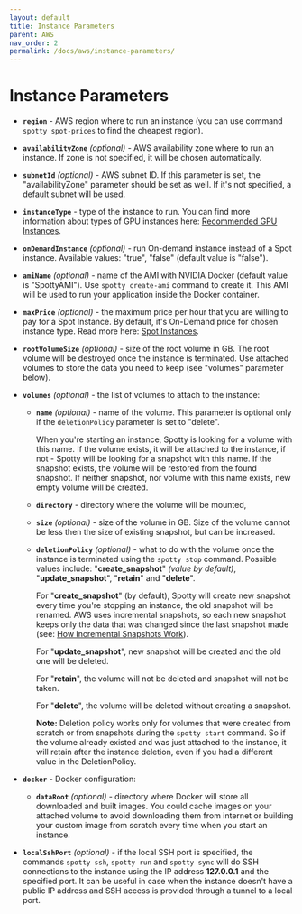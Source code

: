 ```yaml
---
layout: default
title: Instance Parameters
parent: AWS
nav_order: 2
permalink: /docs/aws/instance-parameters/
---
```


# Instance Parameters

- __`region`__ - AWS region where to run an instance (you can use command `spotty spot-prices` to find the 
cheapest region).
- __`availabilityZone`__ _(optional)_ - AWS availability zone where to run an instance. If zone is not specified, it 
will be chosen automatically.
- __`subnetId`__ _(optional)_ - AWS subnet ID. If this parameter is set, the "availabilityZone" parameter should be set as well. If it's not specified, a default subnet will be used.
- __`instanceType`__ - type of the instance to run. You can find more information about 
types of GPU instances here: 
[Recommended GPU Instances](https://docs.aws.amazon.com/dlami/latest/devguide/gpu.html).
- __`onDemandInstance`__ _(optional)_ - run On-demand instance instead of a Spot instance. Available values: "true", "false" (default value is "false").
- __`amiName`__ _(optional)_ - name of the AMI with NVIDIA Docker (default value is "SpottyAMI"). Use 
`spotty create-ami` command to create it. This AMI will be used to run your application inside the Docker container.
- __`maxPrice`__ _(optional)_ - the maximum price per hour that you are willing to pay for a Spot Instance. By default, it's 
On-Demand price for chosen instance type. Read more here: 
[Spot Instances](https://docs.aws.amazon.com/AWSEC2/latest/UserGuide/using-spot-instances.html).
- __`rootVolumeSize`__ _(optional)_ - size of the root volume in GB. The root volume will be destroyed once 
the instance is terminated. Use attached volumes to store the data you need to keep (see "volumes" parameter below).
- __`volumes`__ _(optional)_ - the list of volumes to attach to the instance:
    - __`name`__ _(optional)_ - name of the volume. This parameter is optional only if the `deletionPolicy` parameter 
    is set to "delete".
    
        When you're starting an instance, Spotty is looking for a volume 
        with this name. If the volume exists, it will be attached to the instance, if not - Spotty will be looking for a 
        snapshot with this name. If the snapshot exists, the volume will be restored from the found snapshot. If neither 
        snapshot, nor volume with this name exists, new empty volume will be created. 

    - __`directory`__ - directory where the volume will be mounted,
    - __`size`__ _(optional)_ - size of the volume in GB. Size of the volume cannot be less then the size of existing 
    snapshot, but can be increased.
    - __`deletionPolicy`__ _(optional)_ - what to do with the volume once the instance is terminated using the 
    `spotty stop` command. Possible values include: "__create_snapshot__" _(value by default)_, "__update_snapshot__", 
    "__retain__" and  "__delete__".

        For "__create_snapshot__" (by default), Spotty will create new snapshot every time you're stopping an instance, the old snapshot will be 
        renamed. AWS uses incremental snapshots, so each new snapshot keeps only the data that was changed since the 
        last snapshot made (see: 
        [How Incremental Snapshots Work](https://docs.aws.amazon.com/AWSEC2/latest/UserGuide/EBSSnapshots.html#how_snapshots_work)).

        For "__update_snapshot__", new snapshot will be created and the old one will be deleted.
        
        For "__retain__", the volume will not be deleted and snapshot will not be 
        taken.
        
        For  "__delete__", the volume will be deleted without creating a snapshot.

        __Note:__ Deletion policy works only for volumes that were created from scratch or from snapshots during the 
        `spotty start` command. So if the volume already existed and was just attached to the instance, it will 
        retain after the instance deletion, even if you had a different value in the DeletionPolicy.

- __`docker`__ - Docker configuration:
    - __`dataRoot`__ _(optional)_ - directory where Docker will store all downloaded and built images. You could cache 
    images on your attached volume to avoid downloading them from internet or building your custom image from scratch 
    every time when you start an instance.

- __`localSshPort`__ _(optional)_ - if the local SSH port is specified, the commands `spotty ssh`, `spotty run` and `spotty sync` will do SSH connections to the instance using the IP address __127.0.0.1__ and the specified port. It can be useful in case when the instance doesn't have a public IP address and SSH access is provided through a tunnel to a local port.
